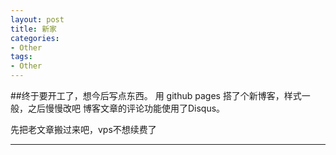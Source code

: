 ```yaml
---
layout: post
title: 新家
categories:
- Other
tags:
- Other
---
```


     
	 
##终于要开工了，想今后写点东西。
用 github pages 搭了个新博客，样式一般，之后慢慢改吧
博客文章的评论功能使用了Disqus。

先把老文章搬过来吧，vps不想续费了

----
